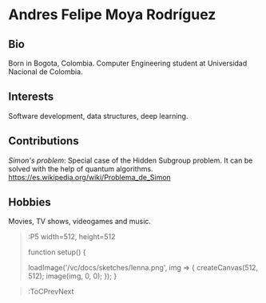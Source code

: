 # Andres Felipe Moya Rodríguez

## Bio
Born in Bogota, Colombia.
Computer Engineering student at Universidad Nacional de Colombia.

## Interests

Software development, data structures, deep learning.

## Contributions

*Simon's problem*: Special case of the Hidden Subgroup problem. It can be solved with the help of quantum algorithms. 
https://es.wikipedia.org/wiki/Problema_de_Simon

## Hobbies

Movies, TV shows, videogames and music.


> :P5 width=512, height=512
>
> function setup() {
>    
>   loadImage('/vc/docs/sketches/lenna.png', img => {
>   createCanvas(512, 512);
>   image(img, 0, 0);
> });
> }



> :ToCPrevNext